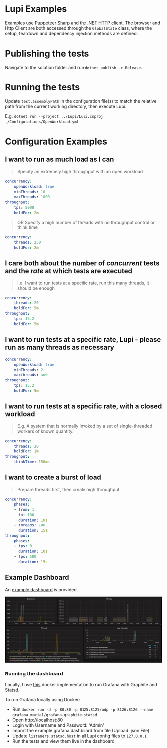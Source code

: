 # Lupi Examples
Examples use [Puppeteer Sharp](https://github.com/hardkoded/puppeteer-sharp) and the [.NET HTTP client](https://docs.microsoft.com/en-us/dotnet/api/system.net.http.httpclient?view=netcore-3.1). The browser and Http Client are both accessed through the `GlobalState` class, where the setup, teardown and dependency injection methods are defined.

# Publishing the tests
Navigate to the solution folder and run `dotnet publish -c Release`.

# Running the tests
Update `test.assemblyPath` in the configuration file(s) to match the relative path from the current working directory, then execute Lupi.

E.g.
`dotnet run --project ../Lupi/Lupi.csproj ./Configurations/OpenWorkload.yml`

# Configuration Examples
## I want to run as much load as I can
 > Specify an extremely high throughput with an open workload

```yaml
concurrency:
    openWorkload: true
    minThreads: 10
    maxThreads: 1000
throughput:
    tps: 5000
    holdFor: 2m
```

 > OR Specify a high number of threads with no throughput control or think time

```yaml
concurrency:
    threads: 250
    holdFor: 2m
```
## I care both about the number of _concurrent_ tests and the _rate_ at which tests are executed

> i.e. I want to run tests at a specific rate, run this many threads, it should be enough

```yaml
concurrency:
    threads: 20
    holdFor: 5m
throughput:
    tps: 15.2
    holdFor: 5m
```

## I want to run tests at a specific rate, Lupi - please run as many threads as necessary
```yaml
concurrency:
    openWorkload: true
    minThreads: 2
    maxThreads: 300
throughput:
    tps: 15.2
    holdFor: 5m
```

## I want to run tests at a specific rate, with a closed workload

> E.g. A system that is normally invoked by a set of single-threaded workers of known quantity.

```yaml
concurrency:
    threads: 20
    holdFor: 1m
throughput:
    thinkTime: 150ms
```

## I want to create a burst of load

> Prepare threads first, then create high throughput

```yaml
concurrency:
    phases:
    - from: 1
      to: 100
      duration: 10s
    - threads: 100
      duration: 15s
throughput:
    phases:
    - tps: 0
      duration: 10s
    - tps: 500
      duration: 15s
```


## Example Dashboard
An [example dashboard](https://github.com/joshuagenders/lupi/blob/master/Lupi.SystemTests/Lupi-Dashboard.json) is provided.


<img
    alt="Example Dashboard"
    src="https://github.com/joshuagenders/lupi/blob/master/Lupi.Examples/Lupi-Dashboard.png"
    width="600"
/>

### Running the dashboard
Locally, I use [this](https://github.com/MariaLysik/docker-grafana-graphite) docker implementation to run Grafana with Graphite and Statsd.

To run Grafana locally using Docker:
- Run `docker run -d -p 80:80 -p 8125:8125/udp -p 8126:8126 --name grafana marial/grafana-graphite-statsd`
- Open http://localhost:80
- Login with Username and Password: 'Admin'
- Import the example grafana dashboard from file (Upload .json File)
- Update `listeners.statsd.host` in all Lupi config files to `127.0.0.1`
- Run the tests and view them live in the dashboard